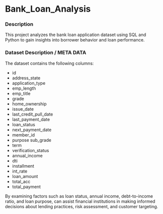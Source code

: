 # Bank_Loan_Analysis
### Description
This project analyzes the bank loan application dataset using SQL and Python to gain insights into borrower behavior and loan performance.

### Dataset Description / META DATA
The dataset contains the following columns:

- id	
- address_state	
- application_type	
- emp_length	
- emp_title	
- grade	
- home_ownership	
- issue_date	
- last_credit_pull_date	
- last_payment_date	
- loan_status	
- next_payment_date	
- member_id	
- purpose	sub_grade	
- term	
- verification_status	
- annual_income	
- dti	
- installment	
- int_rate	
- loan_amount	
- total_acc	
- total_payment

By examining factors such as loan status, annual income, debt-to-income ratio, and loan purpose, can assist financial institutions in making informed decisions about lending practices, risk assessment, and customer targeting.
